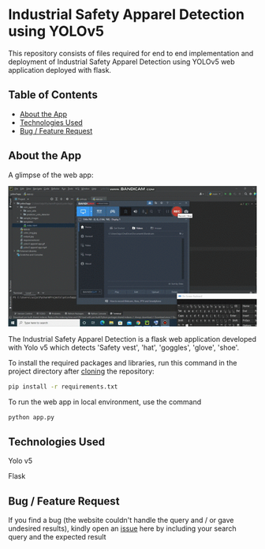 # Industrial Safety Apparel Detection using YOLOv5


This repository consists of files required for end to end implementation and deployment of Industrial Safety Apparel Detection using YOLOv5 web application deployed with flask.

## Table of Contents
  * [About the App](#about-the-app)
  * [Technologies Used](#technologies-used)
  * [Bug / Feature Request](#bug---feature-request)


## About the App

A glimpse of the web app:

![GIF](readme_resources/apparel.gif)

The Industrial Safety Apparel Detection is a flask web application developed with Yolo v5 which detects 'Safety vest', 'hat', 'goggles', 'glove', 'shoe'.

To install the required packages and libraries, run this command in the project directory after [cloning](https://github.com/laijupjoy/Industrial-Safety-Apparel-Detection-using-YOLOv5.git) the repository:
```bash
pip install -r requirements.txt
```
To run the web app in local environment, use the command
```bash
python app.py
```

## Technologies Used

   Yolo v5

   Flask

## Bug / Feature Request

If you find a bug (the website couldn't handle the query and / or gave undesired results), kindly open an [issue](https://github.com/laijupjoy/Industrial-Safety-Apparel-Detection-using-YOLOv5/issues) here by including your search query and the expected result

